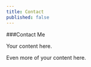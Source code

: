 ```yaml
---
title: Contact
published: false
---
```


###Contact Me

Your content here.  

Even more of your content here.  